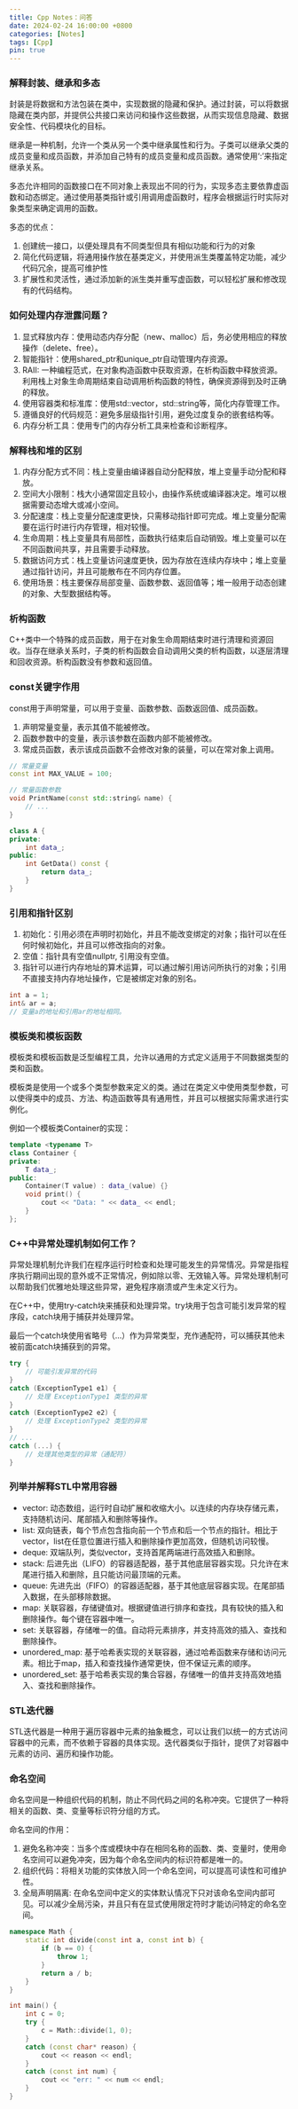 ```yaml
---
title: Cpp Notes：问答
date: 2024-02-24 16:00:00 +0800
categories: [Notes]
tags: [Cpp]
pin: true
---
```


### 解释封装、继承和多态
封装是将数据和方法包装在类中，实现数据的隐藏和保护。通过封装，可以将数据隐藏在类内部，并提供公共接口来访问和操作这些数据，从而实现信息隐藏、数据安全性、代码模块化的目标。

继承是一种机制，允许一个类从另一个类中继承属性和行为。子类可以继承父类的成员变量和成员函数，并添加自己特有的成员变量和成员函数。通常使用‘:’来指定继承关系。

多态允许相同的函数接口在不同对象上表现出不同的行为，实现多态主要依靠虚函数和动态绑定。通过使用基类指针或引用调用虚函数时，程序会根据运行时实际对象类型来确定调用的函数。

多态的优点：
1. 创建统一接口，以便处理具有不同类型但具有相似功能和行为的对象
2. 简化代码逻辑，将通用操作放在基类定义，并使用派生类覆盖特定功能，减少代码冗余，提高可维护性
3. 扩展性和灵活性，通过添加新的派生类并重写虚函数，可以轻松扩展和修改现有的代码结构。

### 如何处理内存泄露问题？
1. 显式释放内存：使用动态内存分配（new、malloc）后，务必使用相应的释放操作（delete、free）。
2. 智能指针：使用shared_ptr和unique_ptr自动管理内存资源。
3. RAII: 一种编程范式，在对象构造函数中获取资源，在析构函数中释放资源。利用栈上对象生命周期结束自动调用析构函数的特性，确保资源得到及时正确的释放。
4. 使用容器类和标准库：使用std::vector，std::string等，简化内存管理工作。
5. 遵循良好的代码规范：避免多层级指针引用，避免过度复杂的嵌套结构等。
6. 内存分析工具：使用专门的内存分析工具来检查和诊断程序。

### 解释栈和堆的区别
1. 内存分配方式不同：栈上变量由编译器自动分配释放，堆上变量手动分配和释放。
2. 空间大小限制：栈大小通常固定且较小，由操作系统或编译器决定。堆可以根据需要动态增大或减小空间。
3. 分配速度：栈上变量分配速度更快，只需移动指针即可完成。堆上变量分配需要在运行时进行内存管理，相对较慢。
4. 生命周期：栈上变量具有局部性，函数执行结束后自动销毁。堆上变量可以在不同函数间共享，并且需要手动释放。
5. 数据访问方式：栈上变量访问速度更快，因为存放在连续内存块中；堆上变量通过指针访问，并且可能散布在不同内存位置。
6. 使用场景：栈主要保存局部变量、函数参数、返回值等；堆一般用于动态创建的对象、大型数据结构等。

### 析构函数
C++类中一个特殊的成员函数，用于在对象生命周期结束时进行清理和资源回收。当存在继承关系时，子类的析构函数会自动调用父类的析构函数，以逐层清理和回收资源。析构函数没有参数和返回值。

### const关键字作用
const用于声明常量，可以用于变量、函数参数、函数返回值、成员函数。  
1. 声明常量变量，表示其值不能被修改。
2. 函数参数中的变量，表示该参数在函数内部不能被修改。
3. 常成员函数，表示该成员函数不会修改对象的装量，可以在常对象上调用。

```cpp
// 常量变量
const int MAX_VALUE = 100;

// 常量函数参数
void PrintName(const std::string& name) {
    // ...
}

class A {
private:
    int data_;
public:
    int GetData() const {
        return data_;
    }
}
```

### 引用和指针区别
1. 初始化：引用必须在声明时初始化，并且不能改变绑定的对象；指针可以在任何时候初始化，并且可以修改指向的对象。
2. 空值：指针具有空值nullptr, 引用没有空值。
3. 指针可以进行内存地址的算术运算，可以通过解引用访问所执行的对象；引用不直接支持内存地址操作，它是被绑定对象的别名。

```cpp
int a = 1;
int& ar = a;
// 变量a的地址和引用ar的地址相同。
```

### 模板类和模板函数
模板类和模板函数是泛型编程工具，允许以通用的方式定义适用于不同数据类型的类和函数。

模板类是使用一个或多个类型参数来定义的类。通过在类定义中使用类型参数，可以使得类中的成员、方法、构造函数等具有通用性，并且可以根据实际需求进行实例化。

例如一个模板类Container的实现：
```cpp
template <typename T>
class Container {
private:
	T data_;
public:
	Container(T value) : data_(value) {}
	void print() {
		cout << "Data: " << data_ << endl;
	}
};
```

### C++中异常处理机制如何工作？
异常处理机制允许我们在程序运行时检查和处理可能发生的异常情况。异常是指程序执行期间出现的意外或不正常情况，例如除以零、无效输入等。异常处理机制可以帮助我们优雅地处理这些异常，避免程序崩溃或产生未定义行为。

在C++中，使用try-catch块来捕获和处理异常。try块用于包含可能引发异常的程序段，catch块用于捕获并处理异常。

最后一个catch块使用省略号（...）作为异常类型，充作通配符，可以捕获其他未被前面catch块捕获到的异常。

```cpp
try {
    // 可能引发异常的代码
}
catch (ExceptionType1 e1) {
    // 处理 ExceptionType1 类型的异常
}
catch (ExceptionType2 e2) {
    // 处理 ExceptionType2 类型的异常
}
// ...
catch (...) {
    // 处理其他类型的异常（通配符）
}
```

### 列举并解释STL中常用容器
- vector: 动态数组，运行时自动扩展和收缩大小。以连续的内存块存储元素，支持随机访问、尾部插入和删除等操作。
- list: 双向链表，每个节点包含指向前一个节点和后一个节点的指针。相比于vector，list在任意位置进行插入和删除操作更加高效，但随机访问较慢。
- deque: 双端队列，类似vector，支持首尾两端进行高效插入和删除。
- stack: 后进先出（LIFO）的容器适配器，基于其他底层容器实现。只允许在末尾进行插入和删除，且只能访问最顶端的元素。
- queue: 先进先出（FIFO）的容器适配器，基于其他底层容器实现。在尾部插入数据，在头部移除数据。
- map: 关联容器，存储键值对。根据键值进行排序和查找，具有较快的插入和删除操作。每个键在容器中唯一。
- set: 关联容器，存储唯一的值。自动将元素排序，并支持高效的插入、查找和删除操作。
- unordered_map: 基于哈希表实现的关联容器，通过哈希函数来存储和访问元素。相比于map，插入和查找操作通常更快，但不保证元素的顺序。
- unordered_set: 基于哈希表实现的集合容器，存储唯一的值并支持高效地插入、查找和删除操作。

### STL迭代器
STL迭代器是一种用于遍历容器中元素的抽象概念，可以让我们以统一的方式访问容器中的元素，而不依赖于容器的具体实现。迭代器类似于指针，提供了对容器中元素的访问、遍历和操作功能。

### 命名空间
命名空间是一种组织代码的机制，防止不同代码之间的名称冲突。它提供了一种将相关的函数、类、变量等标识符分组的方式。

命名空间的作用：
1. 避免名称冲突：当多个库或模块中存在相同名称的函数、类、变量时，使用命名空间可以避免冲突，因为每个命名空间内的标识符都是唯一的。
2. 组织代码：将相关功能的实体放入同一个命名空间，可以提高可读性和可维护性。
3. 全局声明隔离: 在命名空间中定义的实体默认情况下只对该命名空间内部可见。可以减少全局污染，并且只有在显式使用限定符时才能访问特定的命名空间。

```cpp
namespace Math {
	static int divide(const int a, const int b) {
		if (b == 0) {
			throw 1;
		}
		return a / b;
	}
}

int main() {
	int c = 0;
	try {
		c = Math::divide(1, 0);
	}
	catch (const char* reason) {
		cout << reason << endl;
	}
	catch (const int num) {
		cout << "err: " << num << endl;
	}
}
```
